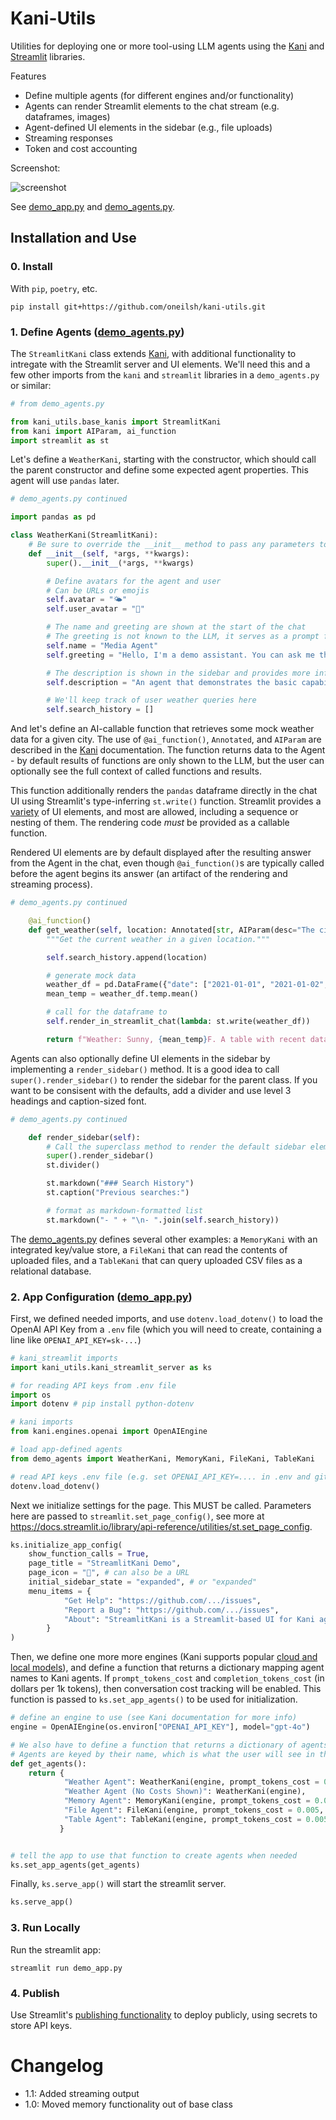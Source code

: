# Kani-Utils

Utilities for deploying one or more tool-using LLM agents
using the [Kani](https://kani.readthedocs.io/en/latest/index.html) and [Streamlit](https://streamlit.io/) libraries.

Features

- Define multiple agents (for different engines and/or functionality)
- Agents can render Streamlit elements to the chat stream (e.g. dataframes, images)
- Agent-defined UI elements in the sidebar (e.g., file uploads)
- Streaming responses
- Token and cost accounting

Screenshot:

![screenshot](screenshot.png)


See [demo_app.py](demo_app.py) and [demo_agents.py](demo_agents.py).

## Installation and Use

### 0. Install

With `pip`, `poetry`, etc.

```
pip install git+https://github.com/oneilsh/kani-utils.git
```

### 1. Define Agents ([demo_agents.py](demo_agents.py))

The `StreamlitKani` class extends [Kani](https://kani.readthedocs.io/en/latest/index.html), with additional
functionality to intregate with the Streamlit server and UI elements. We'll need this and a few other imports
from the `kani` and `streamlit` libraries in a `demo_agents.py` or similar:

```python
# from demo_agents.py

from kani_utils.base_kanis import StreamlitKani
from kani import AIParam, ai_function
import streamlit as st
```

Let's define a `WeatherKani`, starting with the constructor, which should call the parent constructor
and define some expected agent properties. This agent will use `pandas` later.

```python
# demo_agents.py continued

import pandas as pd

class WeatherKani(StreamlitKani):
    # Be sure to override the __init__ method to pass any parameters to the superclass
    def __init__(self, *args, **kwargs):
        super().__init__(*args, **kwargs)

        # Define avatars for the agent and user
        # Can be URLs or emojis
        self.avatar = "🌤️"
        self.user_avatar = "👤"

        # The name and greeting are shown at the start of the chat
        # The greeting is not known to the LLM, it serves as a prompt for the user
        self.name = "Media Agent"
        self.greeting = "Hello, I'm a demo assistant. You can ask me the weather, or to play a random video on youtube."

        # The description is shown in the sidebar and provides more information about the agent
        self.description = "An agent that demonstrates the basic capabilities of Streamlit+Kani."

        # We'll keep track of user weather queries here
        self.search_history = []
```

And let's define an AI-callable function that retrieves some mock weather data for a given city.
The use of `@ai_function()`, `Annotated`, and `AIParam` are described in the [Kani](https://kani.readthedocs.io/en/latest/index.html)
documentation. The function returns data to the Agent - by default results of functions are only shown to
the LLM, but the user can optionally see the full context of called functions and results.

This function additionally renders the `pandas` dataframe directly in the chat UI using Streamlit's
type-inferring `st.write()` function. Streamlit provides a [variety](https://docs.streamlit.io/develop/api-reference)
of UI elements, and most are allowed, including a sequence or nesting of them. The rendering code *must* be provided as
a callable function.

Rendered UI elements are by default displayed after the resulting answer from the Agent in the chat, even though
`@ai_function()`s are typically called before the agent begins its answer (an artifact of the rendering and streaming
process).

```python
# demo_agents.py continued

    @ai_function()
    def get_weather(self, location: Annotated[str, AIParam(desc="The city and state, e.g. San Francisco, CA")]):
        """Get the current weather in a given location."""

        self.search_history.append(location)

        # generate mock data
        weather_df = pd.DataFrame({"date": ["2021-01-01", "2021-01-02", "2021-01-03"], "temp": [72, 73, 74]})
        mean_temp = weather_df.temp.mean()

        # call for the dataframe to 
        self.render_in_streamlit_chat(lambda: st.write(weather_df))

        return f"Weather: Sunny, {mean_temp}F. A table with recent data will be shown after your response in the chat."
```

Agents can also optionally define UI elements in the sidebar by implementing a `render_sidebar()` method. It is a good
idea to call `super().render_sidebar()` to render the sidebar for the parent class. If you want to be consisent with the
defaults, add a divider and use level 3 headings and caption-sized font. 

```python
# demo_agents.py continued

    def render_sidebar(self):
        # Call the superclass method to render the default sidebar elements
        super().render_sidebar()
        st.divider()

        st.markdown("### Search History")
        st.caption("Previous searches:")

        # format as markdown-formatted list
        st.markdown("- " + "\n- ".join(self.search_history))
```

The [demo_agents.py](demo_agents.py) defines several other examples: a `MemoryKani` with an integrated
key/value store, a `FileKani` that can read the contents of uploaded files, and a `TableKani` that
can query uploaded CSV files as a relational database.


### 2. App Configuration ([demo_app.py](demo_app.py))

First, we defined needed imports, and use `dotenv.load_dotenv()` to load the OpenAI API Key 
from a `.env` file (which you will need to create, containing a line like `OPENAI_API_KEY=sk-...`)


```python
# kani_streamlit imports
import kani_utils.kani_streamlit_server as ks

# for reading API keys from .env file
import os
import dotenv # pip install python-dotenv

# kani imports
from kani.engines.openai import OpenAIEngine

# load app-defined agents
from demo_agents import WeatherKani, MemoryKani, FileKani, TableKani

# read API keys .env file (e.g. set OPENAI_API_KEY=.... in .env and gitignore .env)
dotenv.load_dotenv() 
```

Next we initialize settings for the page. This MUST be called. Parameters here are
passed to `streamlit.set_page_config()`, see more at https://docs.streamlit.io/library/api-reference/utilities/st.set_page_config. 

```python
ks.initialize_app_config(
    show_function_calls = True,
    page_title = "StreamlitKani Demo",
    page_icon = "🦀", # can also be a URL
    initial_sidebar_state = "expanded", # or "expanded"
    menu_items = {
            "Get Help": "https://github.com/.../issues",
            "Report a Bug": "https://github.com/.../issues",
            "About": "StreamlitKani is a Streamlit-based UI for Kani agents.",
        }
)
```

Then, we define one more more engines (Kani supports popular [cloud and local models](https://kani.readthedocs.io/en/latest/engines.html)), and define a function that returns a dictionary mapping agent names
to Kani agents. If `prompt_tokens_cost` and `completion_tokens_cost` (in dollars per 1k tokens), then
conversation cost tracking will be enabled. This function is passed to `ks.set_app_agents()` to be used
for initialization.

```python
# define an engine to use (see Kani documentation for more info)
engine = OpenAIEngine(os.environ["OPENAI_API_KEY"], model="gpt-4o")

# We also have to define a function that returns a dictionary of agents to serve
# Agents are keyed by their name, which is what the user will see in the UI
def get_agents():
    return {
            "Weather Agent": WeatherKani(engine, prompt_tokens_cost = 0.005, completion_tokens_cost = 0.015),
            "Weather Agent (No Costs Shown)": WeatherKani(engine),
            "Memory Agent": MemoryKani(engine, prompt_tokens_cost = 0.005, completion_tokens_cost = 0.015),
            "File Agent": FileKani(engine, prompt_tokens_cost = 0.005, completion_tokens_cost = 0.015),
            "Table Agent": TableKani(engine, prompt_tokens_cost = 0.005, completion_tokens_cost = 0.015),
           }


# tell the app to use that function to create agents when needed
ks.set_app_agents(get_agents)
```

Finally, `ks.serve_app()` will start the streamlit server.

```python
ks.serve_app()
```

### 3. Run Locally

Run the streamlit app:

```
streamlit run demo_app.py
```

### 4. Publish

Use Streamlit's [publishing functionality](https://docs.streamlit.io/deploy/streamlit-community-cloud/deploy-your-app) to deploy publicly, using secrets to store API keys.


# Changelog
 - 1.1: Added streaming output
 - 1.0: Moved memory functionality out of base class
